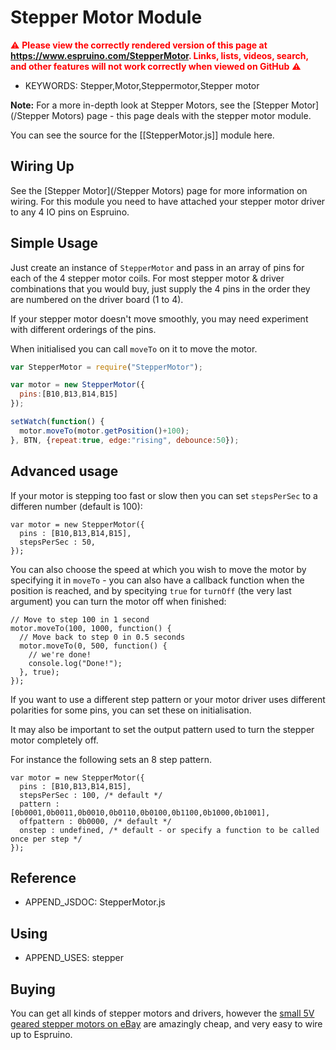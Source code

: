 <!--- Copyright (c) 2017 Gordon Williams, Pur3 Ltd. See the file LICENSE for copying permission. -->
Stepper Motor Module
====================

<span style="color:red">:warning: **Please view the correctly rendered version of this page at https://www.espruino.com/StepperMotor. Links, lists, videos, search, and other features will not work correctly when viewed on GitHub** :warning:</span>

* KEYWORDS: Stepper,Motor,Steppermotor,Stepper motor

**Note:** For a more in-depth look at Stepper Motors, see the
[Stepper Motor](/Stepper Motors) page - this page deals with the
stepper motor module.

You can see the source for the [[StepperMotor.js]] module here.

Wiring Up
--------

See the [Stepper Motor](/Stepper Motors) page for more information on wiring.
For this module you need to have attached your stepper motor driver to any
4 IO pins on Espruino.



Simple Usage
------------

Just create an instance of `StepperMotor` and pass in an array of pins for
each of the 4 stepper motor coils. For most stepper motor & driver combinations
that you would buy, just supply the 4 pins in the order they are numbered on
the driver board (1 to 4).

If your stepper motor doesn't move smoothly, you may need experiment with
different orderings of the pins.

When initialised you can call `moveTo` on it to move the motor.

```JavaScript
var StepperMotor = require("StepperMotor");

var motor = new StepperMotor({
  pins:[B10,B13,B14,B15]
});

setWatch(function() {
  motor.moveTo(motor.getPosition()+100);
}, BTN, {repeat:true, edge:"rising", debounce:50});
```

Advanced usage
--------------

If your motor is stepping too fast or slow then you can set `stepsPerSec`
to a differen number (default is 100):

```
var motor = new StepperMotor({
  pins : [B10,B13,B14,B15],
  stepsPerSec : 50,
});
```

You can also choose the speed at which you wish to move the motor by specifying
it in `moveTo` - you can also have a callback function when the position is reached,
and by specitying `true` for `turnOff` (the very last argument) you can turn
the motor off when finished:

```
// Move to step 100 in 1 second
motor.moveTo(100, 1000, function() {
  // Move back to step 0 in 0.5 seconds
  motor.moveTo(0, 500, function() {
    // we're done!
    console.log("Done!");
  }, true);  
});
```

If you want to use a different step pattern or your motor driver uses
different polarities for some pins, you can set these on initialisation.

It may also be important to set the output pattern used to turn the stepper
motor completely off.

For instance the following sets an 8 step pattern.

```
var motor = new StepperMotor({
  pins : [B10,B13,B14,B15],
  stepsPerSec : 100, /* default */
  pattern :  [0b0001,0b0011,0b0010,0b0110,0b0100,0b1100,0b1000,0b1001],
  offpattern : 0b0000, /* default */
  onstep : undefined, /* default - or specify a function to be called once per step */
});
```

Reference
---------

* APPEND_JSDOC: StepperMotor.js

Using
-----

* APPEND_USES: stepper

Buying
-----

You can get all kinds of stepper motors and drivers, however the
[small 5V geared stepper motors on eBay](http://www.ebay.com/sch/i.html?_nkw=5v+stepper+motor+uln2003)
are amazingly cheap, and very easy to wire up to Espruino.
